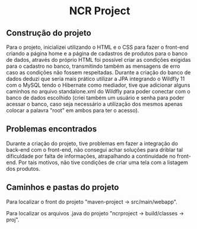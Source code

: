 <h1 align="center">NCR Project</h1>

<h2>Construção do projeto</h2>

<p>Para o projeto, inicializei utilizando o HTML e o CSS para fazer o front-end criando a página home e a página de cadastros de produtos para o banco de dados, através do próprio HTML foi possível criar as condições exigidas para o cadastro no banco, transmitindo também as mensagens de erro caso as condições não fossem respeitadas. Durante a criação do banco de dados deduzi que seria mais prático utilizar a JPA integrando o Wildfly 11 com o MySQL tendo o Hibernate como mediador, tive que adicionar alguns caminhos no arquivo standalone.xml do Wildfly para poder conectar com o banco de dados escolhido (criei também um usuário e senha para poder acessar o banco, caso seja necessário a utilização dos mesmos apenas colocar a palavra "root" em ambos para ter o acesso).</p>

<h2>Problemas encontrados</h2>

<p>Durante a criação do projeto, tive problemas em fazer a integração do back-end com o front-end, não consegui achar soluções para driblar tal dificuldade por falta de informações, atrapalhando a continuidade no front-end. Por tais motivos, não tive condições de criar uma tela com a listagem dos produtos.</p>

<h2>Caminhos e pastas do projeto</h2>
<p>Para localizar o front do projeto "maven-project -> src/main/webapp".</p>
<p>Para localizar os arquivos .java do projeto "ncrproject -> build/classes -> proj".</p>

